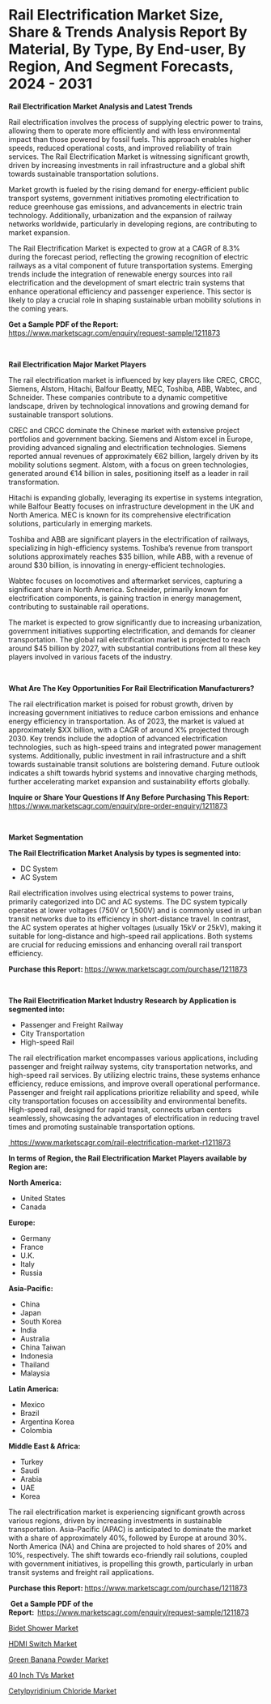 <p><h1>Rail Electrification Market Size, Share & Trends Analysis Report By Material, By Type, By End-user, By Region, And Segment Forecasts, 2024 - 2031</h1></p><p><strong>Rail Electrification Market Analysis and Latest Trends</strong></p>
<p><p>Rail electrification involves the process of supplying electric power to trains, allowing them to operate more efficiently and with less environmental impact than those powered by fossil fuels. This approach enables higher speeds, reduced operational costs, and improved reliability of train services. The Rail Electrification Market is witnessing significant growth, driven by increasing investments in rail infrastructure and a global shift towards sustainable transportation solutions.</p><p>Market growth is fueled by the rising demand for energy-efficient public transport systems, government initiatives promoting electrification to reduce greenhouse gas emissions, and advancements in electric train technology. Additionally, urbanization and the expansion of railway networks worldwide, particularly in developing regions, are contributing to market expansion. </p><p>The Rail Electrification Market is expected to grow at a CAGR of 8.3% during the forecast period, reflecting the growing recognition of electric railways as a vital component of future transportation systems. Emerging trends include the integration of renewable energy sources into rail electrification and the development of smart electric train systems that enhance operational efficiency and passenger experience. This sector is likely to play a crucial role in shaping sustainable urban mobility solutions in the coming years.</p></p>
<p><strong>Get a Sample PDF of the Report:&nbsp;</strong> <a href="https://www.marketscagr.com/enquiry/request-sample/1211873?utm_campaign=1869&utm_medium=2&utm_source=Github&utm_content=ia&utm_term=17122024&utm_id=rail-electrification">https://www.marketscagr.com/enquiry/request-sample/1211873</a></p>
<p>&nbsp;</p>
<p><strong>Rail Electrification Major Market Players</strong></p>
<p><p>The rail electrification market is influenced by key players like CREC, CRCC, Siemens, Alstom, Hitachi, Balfour Beatty, MEC, Toshiba, ABB, Wabtec, and Schneider. These companies contribute to a dynamic competitive landscape, driven by technological innovations and growing demand for sustainable transport solutions.</p><p>CREC and CRCC dominate the Chinese market with extensive project portfolios and government backing. Siemens and Alstom excel in Europe, providing advanced signaling and electrification technologies. Siemens reported annual revenues of approximately €62 billion, largely driven by its mobility solutions segment. Alstom, with a focus on green technologies, generated around €14 billion in sales, positioning itself as a leader in rail transformation.</p><p>Hitachi is expanding globally, leveraging its expertise in systems integration, while Balfour Beatty focuses on infrastructure development in the UK and North America. MEC is known for its comprehensive electrification solutions, particularly in emerging markets.</p><p>Toshiba and ABB are significant players in the electrification of railways, specializing in high-efficiency systems. Toshiba’s revenue from transport solutions approximately reaches $35 billion, while ABB, with a revenue of around $30 billion, is innovating in energy-efficient technologies.</p><p>Wabtec focuses on locomotives and aftermarket services, capturing a significant share in North America. Schneider, primarily known for electrification components, is gaining traction in energy management, contributing to sustainable rail operations.</p><p>The market is expected to grow significantly due to increasing urbanization, government initiatives supporting electrification, and demands for cleaner transportation. The global rail electrification market is projected to reach around $45 billion by 2027, with substantial contributions from all these key players involved in various facets of the industry.</p></p>
<p>&nbsp;</p>
<p><strong>What Are The Key Opportunities For Rail Electrification Manufacturers?</strong></p>
<p><p>The rail electrification market is poised for robust growth, driven by increasing government initiatives to reduce carbon emissions and enhance energy efficiency in transportation. As of 2023, the market is valued at approximately $XX billion, with a CAGR of around X% projected through 2030. Key trends include the adoption of advanced electrification technologies, such as high-speed trains and integrated power management systems. Additionally, public investment in rail infrastructure and a shift towards sustainable transit solutions are bolstering demand. Future outlook indicates a shift towards hybrid systems and innovative charging methods, further accelerating market expansion and sustainability efforts globally.</p></p>
<p><strong>Inquire or Share Your Questions If Any Before Purchasing This Report:</strong> <a href="https://www.marketscagr.com/enquiry/pre-order-enquiry/1211873?utm_campaign=1869&utm_medium=2&utm_source=Github&utm_content=ia&utm_term=17122024&utm_id=rail-electrification">https://www.marketscagr.com/enquiry/pre-order-enquiry/1211873</a></p>
<p>&nbsp;</p>
<p><strong>Market Segmentation</strong></p>
<p><strong>The Rail Electrification Market Analysis by types is segmented into:</strong></p>
<p><ul><li>DC System</li><li>AC System</li></ul></p>
<p><p>Rail electrification involves using electrical systems to power trains, primarily categorized into DC and AC systems. The DC system typically operates at lower voltages (750V or 1,500V) and is commonly used in urban transit networks due to its efficiency in short-distance travel. In contrast, the AC system operates at higher voltages (usually 15kV or 25kV), making it suitable for long-distance and high-speed rail applications. Both systems are crucial for reducing emissions and enhancing overall rail transport efficiency.</p></p>
<p><strong>Purchase this Report:&nbsp;</strong><a href="https://www.marketscagr.com/purchase/1211873?utm_campaign=1869&utm_medium=2&utm_source=Github&utm_content=ia&utm_term=17122024&utm_id=rail-electrification">https://www.marketscagr.com/purchase/1211873</a></p>
<p>&nbsp;</p>
<p><strong>The Rail Electrification Market Industry Research by Application is segmented into:</strong></p>
<p><ul><li>Passenger and Freight Railway</li><li>City Transportation</li><li>High-speed Rail</li></ul></p>
<p><p>The rail electrification market encompasses various applications, including passenger and freight railway systems, city transportation networks, and high-speed rail services. By utilizing electric trains, these systems enhance efficiency, reduce emissions, and improve overall operational performance. Passenger and freight rail applications prioritize reliability and speed, while city transportation focuses on accessibility and environmental benefits. High-speed rail, designed for rapid transit, connects urban centers seamlessly, showcasing the advantages of electrification in reducing travel times and promoting sustainable transportation options.</p></p>
<p><a href="https://www.marketscagr.com/rail-electrification-market-r1211873?utm_campaign=1869&utm_medium=2&utm_source=Github&utm_content=ia&utm_term=17122024&utm_id=rail-electrification">&nbsp;https://www.marketscagr.com/rail-electrification-market-r1211873</a></p>
<p><strong>In terms of Region, the Rail Electrification Market Players available by Region are:</strong></p>
<p>
    <p> <strong> North America: </strong>
        <ul>
            <li>United States</li>
            <li>Canada</li>
        </ul>
        </p> 
    <p> <strong> Europe: </strong>
        <ul>
            <li>Germany</li>
            <li>France</li>
            <li>U.K.</li>
            <li>Italy</li>
            <li>Russia</li>
        </ul>
        </p> 
    <p> <strong> Asia-Pacific: </strong>
        <ul>
            <li>China</li>
            <li>Japan</li>
            <li>South Korea</li>
            <li>India</li>
            <li>Australia</li>
            <li>China Taiwan</li>
            <li>Indonesia</li>
            <li>Thailand</li>
            <li>Malaysia</li>
        </ul>
        </p> 
    <p> <strong> Latin America: </strong>
        <ul>
            <li>Mexico</li>
            <li>Brazil</li>
            <li>Argentina Korea</li>
            <li>Colombia</li>
        </ul>
        </p> 
    <p> <strong> Middle East & Africa: </strong>
        <ul>
            <li>Turkey</li>
            <li>Saudi</li>
            <li>Arabia</li>
            <li>UAE</li>
            <li>Korea</li>
        </ul>
    </p>
    </p>
<p><p>The rail electrification market is experiencing significant growth across various regions, driven by increasing investments in sustainable transportation. Asia-Pacific (APAC) is anticipated to dominate the market with a share of approximately 40%, followed by Europe at around 30%. North America (NA) and China are projected to hold shares of 20% and 10%, respectively. The shift towards eco-friendly rail solutions, coupled with government initiatives, is propelling this growth, particularly in urban transit systems and freight rail applications.</p></p>
<p><strong>Purchase this Report: </strong><a href="https://www.marketscagr.com/purchase/1211873?utm_campaign=1869&utm_medium=2&utm_source=Github&utm_content=ia&utm_term=17122024&utm_id=rail-electrification">https://www.marketscagr.com/purchase/1211873</a></p>
<p>&nbsp;<strong>Get a Sample PDF of the Report:&nbsp;&nbsp;</strong><a href="https://www.marketscagr.com/enquiry/request-sample/1211873?utm_campaign=1869&utm_medium=2&utm_source=Github&utm_content=ia&utm_term=17122024&utm_id=rail-electrification">https://www.marketscagr.com/enquiry/request-sample/1211873</a></p>
<p><strong></strong></p>
<p><p><a href="https://www.linkedin.com/pulse/how-bidet-shower-market-expanding-forecasted-14-cagr-influencers-gqbcf?utm_campaign=1869&utm_medium=2&utm_source=Github&utm_content=ia&utm_term=17122024&utm_id=rail-electrification">Bidet Shower Market</a></p><p><a href="https://www.linkedin.com/pulse/hdmi-switch-market-forecast-2024-2031-components-applications-nhhic?utm_campaign=1869&utm_medium=2&utm_source=Github&utm_content=ia&utm_term=17122024&utm_id=rail-electrification">HDMI Switch Market</a></p><p><a href="https://www.linkedin.com/pulse/in-depth-green-banana-powder-market-report-size-15-jxarc?utm_campaign=1869&utm_medium=2&utm_source=Github&utm_content=ia&utm_term=17122024&utm_id=rail-electrification">Green Banana Powder Market</a></p><p><a href="https://www.linkedin.com/pulse/whats-next-40-inch-tvs-market-look-58-cagr-growth-drivers-2024-2031-rtzaf?utm_campaign=1869&utm_medium=2&utm_source=Github&utm_content=ia&utm_term=17122024&utm_id=rail-electrification">40 Inch TVs Market</a></p><p><a href="https://www.linkedin.com/pulse/cetylpyridinium-chloride-market-expansion-comprehensive-analysis-c9wde?utm_campaign=1869&utm_medium=2&utm_source=Github&utm_content=ia&utm_term=17122024&utm_id=rail-electrification">Cetylpyridinium Chloride Market</a></p></p>